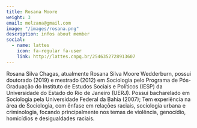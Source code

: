 ```yaml
---
title: Rosana Moore
weight: 3
email: melzana@gmail.com 
image: "/images/rosana.png"
description: infos about member
social:
  - name: lattes
    icon: fa-regular fa-user
    link: http://lattes.cnpq.br/2546352728913607
---
```


Rosana Silva Chagas, atualmente Rosana Silva Moore Wedderburn, possui doutorado (2019) e mestrado (2012) em Sociologia pelo Programa de Pós-Graduação do Instituto de Estudos Sociais e Políticos (IESP) da Universidade do Estado do Rio de Janeiro (UERJ). Possui bacharelado em Sociologia pela Universidade Federal da Bahia (2007); Tem experiência na área de Sociologia, com ênfase em relações raciais, sociologia urbana e criminologia, focando principalmente nos temas de violência, genocídio, homicídios e desigualdades raciais.

